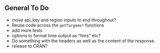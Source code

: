 
## General To Do

* move api_key and region inputs to end throughout?
* Reuse code across the `getTargomo*` functions
* add more tests
* options to format time output as "hms" etc?
* Do something with the headers as well as the content of the response.
* release to CRAN?


